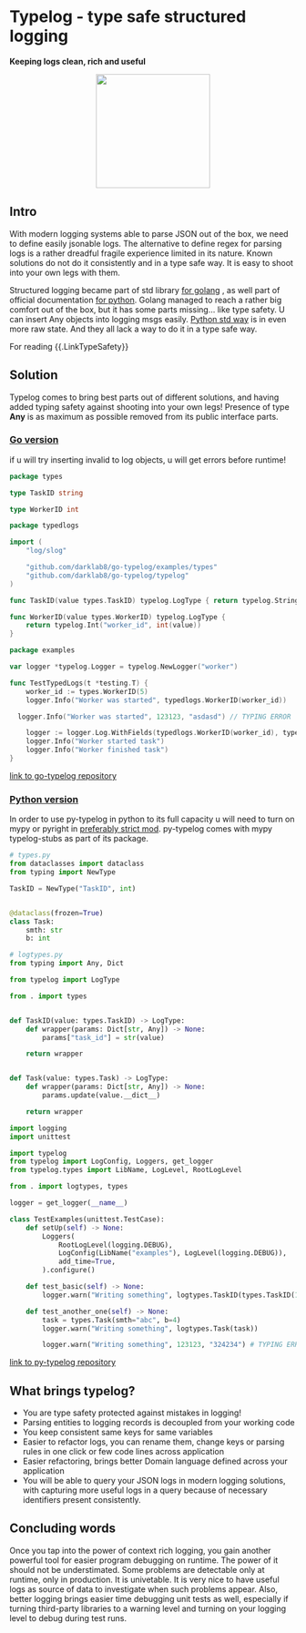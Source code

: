 # Typelog - type safe structured logging

**Keeping logs clean, rich and useful**

<p align="center">
  <img src="{{.StaticRoot}}typelog/typelog.png" style="width: 200px; height: 200px;"/>
</p>

## Intro

With modern logging systems able to parse JSON out of the box, we need to define easily jsonable logs. The alternative to define regex for parsing logs is a rather dreadful fragile experience limited in its nature.
Known solutions do not do it consistently and in a type safe way. It is easy to shoot into your own legs with them.

Structured logging became part of std library [for golang](https://go.dev/blog/slog) ,
as well part of official documentation [for python](https://docs.python.org/3/howto/logging-cookbook.html#implementing-structured-logging). Golang managed to reach a rather big comfort out of the box, but it has some parts missing... like type safety. U can insert Any objects into logging msgs easily. [Python std way](https://docs.python.org/3/howto/logging-cookbook.html#implementing-structured-logging) is in even more raw state. And they all lack a way to do it in a type safe way.

For reading {{.LinkTypeSafety}}

## Solution

Typelog comes to bring best parts out of different solutions, and having added typing safety against shooting into your own legs! Presence of type **Any** is as maximum as possible removed from its public interface parts.

### [Go version]({{.GoTypelog}})

if u will try inserting invalid to log objects, u will get errors before runtime!

```go
package types

type TaskID string

type WorkerID int
```
<span></span>

```go
package typedlogs

import (
	"log/slog"

	"github.com/darklab8/go-typelog/examples/types"
	"github.com/darklab8/go-typelog/typelog"
)

func TaskID(value types.TaskID) typelog.LogType { return typelog.String("task_id", string(value)) }

func WorkerID(value types.WorkerID) typelog.LogType {
	return typelog.Int("worker_id", int(value))
}
```
<span></span>

```go
package examples

var logger *typelog.Logger = typelog.NewLogger("worker")

func TestTypedLogs(t *testing.T) {
	worker_id := types.WorkerID(5)
	logger.Info("Worker was started", typedlogs.WorkerID(worker_id))

  logger.Info("Worker was started", 123123, "asdasd") // TYPING ERROR

	logger := logger.Log.WithFields(typedlogs.WorkerID(worker_id), typedlogs.TaskID("abc"))
	logger.Info("Worker started task")
	logger.Info("Worker finished task")
}
```

[link to go-typelog repository]({{.GoTypelog}})

### [Python version]({{.PyTypelog}})

In order to use py-typelog in python to its full capacity u will need to turn on mypy or pyright in [preferably strict mod](https://careers.wolt.com/en/blog/tech/professional-grade-mypy-configuration).
py-typelog comes with mypy typelog-stubs as part of its package.

```py
# types.py
from dataclasses import dataclass
from typing import NewType

TaskID = NewType("TaskID", int)


@dataclass(frozen=True)
class Task:
    smth: str
    b: int
```
<span></span>

```python
# logtypes.py
from typing import Any, Dict

from typelog import LogType

from . import types


def TaskID(value: types.TaskID) -> LogType:
    def wrapper(params: Dict[str, Any]) -> None:
        params["task_id"] = str(value)

    return wrapper


def Task(value: types.Task) -> LogType:
    def wrapper(params: Dict[str, Any]) -> None:
        params.update(value.__dict__)

    return wrapper
```
<span></span>

```python
import logging
import unittest

import typelog
from typelog import LogConfig, Loggers, get_logger
from typelog.types import LibName, LogLevel, RootLogLevel

from . import logtypes, types

logger = get_logger(__name__)

class TestExamples(unittest.TestCase):
    def setUp(self) -> None:
        Loggers(
            RootLogLevel(logging.DEBUG),
            LogConfig(LibName("examples"), LogLevel(logging.DEBUG)),
            add_time=True,
        ).configure()

    def test_basic(self) -> None:
        logger.warn("Writing something", logtypes.TaskID(types.TaskID(123)))

    def test_another_one(self) -> None:
        task = types.Task(smth="abc", b=4)
        logger.warn("Writing something", logtypes.Task(task))

        logger.warn("Writing something", 123123, "324234") # TYPING ERROR
```

[link to py-typelog repository]({{.PyTypelog}})

## What brings typelog?

- You are type safety protected against mistakes in logging!
- Parsing entities to logging records is decoupled from your working code
- You keep consistent same keys for same variables
- Easier to refactor logs, you can rename them, change keys or parsing rules in one click or few code lines across application
- Easier refactoring, brings better Domain language defined across your application
- You will be able to query your JSON logs in modern logging solutions, with capturing more useful logs in a query because of necessary identifiers present consistently.

## Concluding words

Once you tap into the power of context rich logging, you gain another powerful tool for easier program debugging on runtime. The power of it should not be understimated. Some problems are detectable only at runtime, only in production. It is univetable. It is very nice to have useful logs as source of data to investigate when such problems appear. Also, better logging brings easier time debugging unit tests as well, especially if turning third-party libraries to a warning level and turning on your logging level to debug during test runs.
